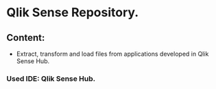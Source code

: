 # Qlik Sense Repository.

## Content:

- Extract, transform and load files from applications developed in Qlik Sense Hub.

### Used IDE: Qlik Sense Hub.
